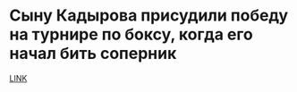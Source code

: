 # Сыну Кадырова присудили победу на турнире по боксу, когда его начал бить соперник



[LINK](https://varlamov.ru/4242765.html)